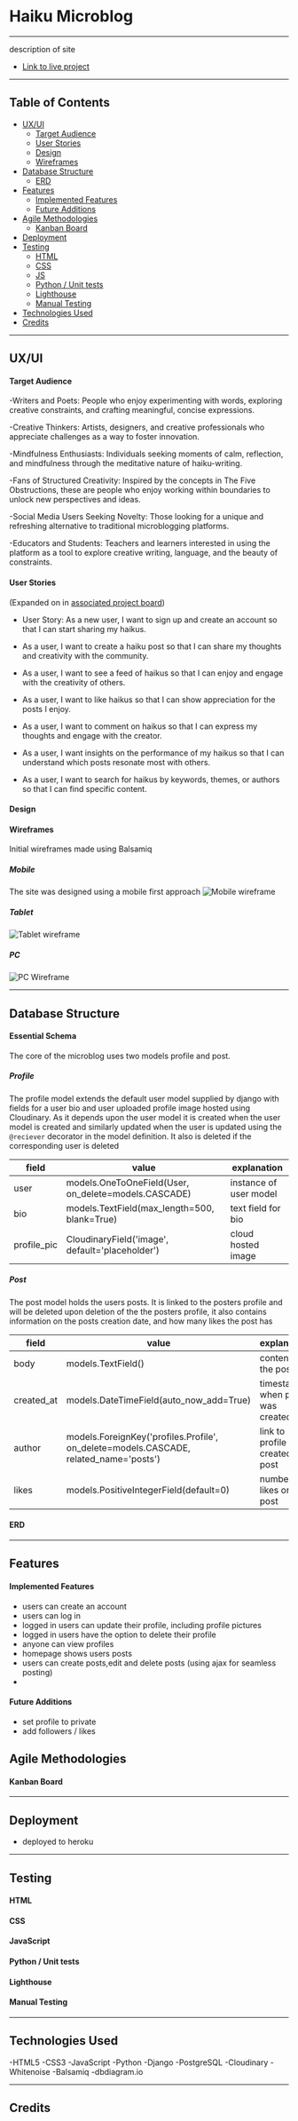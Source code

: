 # Haiku Microblog

---

description of site

- [Link to live project](https://haiku-microblog-ff81dfcf5cfd.herokuapp.com/)

---

## Table of Contents

- [UX/UI](#uxui)
  - [Target Audience](#target-audience)
  - [User Stories](#user-stories)
  - [Design](#design)
  - [Wireframes](#wireframes)
- [Database Structure](#database-structure)
  - [ERD](#erd)
- [Features](#features)
  - [Implemented Features](#implemented-features)
  - [Future Additions](#future-additions)
- [Agile Methodologies](#agile-methodologies)
  - [Kanban Board](#kanban-board)
- [Deployment](#deployment)
- [Testing](#testing)
  - [HTML](#html)
  - [CSS](#css)
  - [JS](#javascript)
  - [Python / Unit tests](#python--unit-tests)
  - [Lighthouse](#lighthouse)
  - [Manual Testing](#manual-testing)
- [Technologies Used](#technologies-used)
- [Credits](#credits)

---

## UX/UI

#### Target Audience

-Writers and Poets: People who enjoy experimenting with words, exploring creative constraints, and crafting meaningful, concise expressions.

-Creative Thinkers: Artists, designers, and creative professionals who appreciate challenges as a way to foster innovation.

-Mindfulness Enthusiasts: Individuals seeking moments of calm, reflection, and mindfulness through the meditative nature of haiku-writing.

-Fans of Structured Creativity: Inspired by the concepts in The Five Obstructions, these are people who enjoy working within boundaries to unlock new perspectives and ideas.

-Social Media Users Seeking Novelty: Those looking for a unique and refreshing alternative to traditional microblogging platforms.

-Educators and Students: Teachers and learners interested in using the platform as a tool to explore creative writing, language, and the beauty of constraints.

#### User Stories

(Expanded on in [associated project board](https://github.com/users/w1zzball/projects/7))

- User Story: As a new user, I want to sign up and create an account so that I can start sharing my haikus.

- As a user, I want to create a haiku post so that I can share my thoughts and creativity with the community.

- As a user, I want to see a feed of haikus so that I can enjoy and engage with the creativity of others.

- As a user, I want to like haikus so that I can show appreciation for the posts I enjoy.

- As a user, I want to comment on haikus so that I can express my thoughts and engage with the creator.

- As a user, I want insights on the performance of my haikus so that I can understand which posts resonate most with others.

- As a user, I want to search for haikus by keywords, themes, or authors so that I can find specific content.

#### Design

#### Wireframes

Initial wireframes made using Balsamiq

##### Mobile

The site was designed using a mobile first approach
![Mobile wireframe](./docs/images/wireframes/Mobile.webp)

##### Tablet

![Tablet wireframe](./docs/images/wireframes/Tablet.webp)

##### PC

![PC Wireframe](./docs/images/wireframes/PC.webp)

---

## Database Structure

#### Essential Schema

The core of the microblog uses two models profile and post.

##### Profile

The profile model extends the default user model supplied by django with fields for a user bio and user uploaded profile image hosted using Cloudinary. As it depends upon the user model it is created when the user model is created and similarly updated when the user is updated using the `@reciever` decorator in the model definition. It also is deleted if the corresponding user is deleted

| field       | value                                                | explanation            |
| ----------- | ---------------------------------------------------- | ---------------------- |
| user        | models.OneToOneField(User, on_delete=models.CASCADE) | instance of user model |
| bio         | models.TextField(max_length=500, blank=True)         | text field for bio     |
| profile_pic | CloudinaryField('image', default='placeholder')      | cloud hosted image     |

##### Post

The post model holds the users posts. It is linked to the posters profile and will be deleted upon deletion of the the posters profile, it also contains information on the posts creation date, and how many likes the post has

| field      | value                                                                                 | explanation                          |
| ---------- | ------------------------------------------------------------------------------------- | ------------------------------------ |
| body       | models.TextField()                                                                    | content of the post                  |
| created_at | models.DateTimeField(auto_now_add=True)                                               | timestamp when post was created      |
| author     | models.ForeignKey('profiles.Profile', on_delete=models.CASCADE, related_name='posts') | link to profile who created the post |
| likes      | models.PositiveIntegerField(default=0)                                                | number of likes on the post          |

#### ERD

---

## Features

#### Implemented Features

- users can create an account
- users can log in
- logged in users can update their profile, including profile pictures
- logged in users have the option to delete their profile
- anyone can view profiles
- homepage shows users posts
- users can create posts,edit and delete posts (using ajax for seamless posting)
-

#### Future Additions

- set profile to private
- add followers / likes

## Agile Methodologies

#### Kanban Board

---

## Deployment

- deployed to heroku

---

## Testing

#### HTML

#### CSS

#### JavaScript

#### Python / Unit tests

#### Lighthouse

#### Manual Testing

---

## Technologies Used

-HTML5
-CSS3
-JavaScript
-Python
-Django
-PostgreSQL
-Cloudinary
-Whitenoise
-Balsamiq
-dbdiagram.io

---

## Credits
